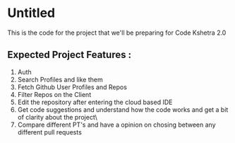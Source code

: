 # Untitled
This is the code for the project that we'll be preparing for Code Kshetra 2.0

## Expected Project Features :
1. Auth
2. Search Profiles and like them
3. Fetch Github User Profiles and Repos
4. Filter Repos on the Client
5. Edit the repository after entering the cloud based IDE
6. Get code suggestions and understand how the code works and get a bit of clarity about the project\
7. Compare different PT's and have a opinion on chosing between any different pull requests